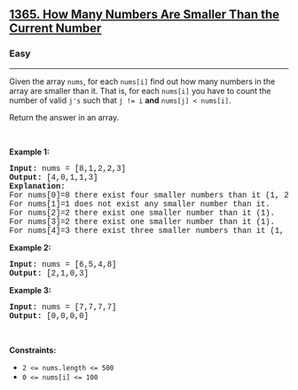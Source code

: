 <h2><a href="https://leetcode.com/problems/how-many-numbers-are-smaller-than-the-current-number/">1365. How Many Numbers Are Smaller Than the Current Number</a></h2><h3>Easy</h3><hr><div><p>Given the array <code style="font-family: monospace, Bangla1026, sans-serif;">nums</code>, for each <code style="font-family: monospace, Bangla1026, sans-serif;">nums[i]</code> find out how many numbers in the array are smaller than it. That is, for each <code style="font-family: monospace, Bangla1026, sans-serif;">nums[i]</code> you have to count the number of valid <code style="font-family: monospace, Bangla1026, sans-serif;">j's</code>&nbsp;such that&nbsp;<code style="font-family: monospace, Bangla1026, sans-serif;">j != i</code> <strong>and</strong> <code style="font-family: monospace, Bangla1026, sans-serif;">nums[j] &lt; nums[i]</code>.</p>

<p>Return the answer in an array.</p>

<p>&nbsp;</p>
<p><strong class="example">Example 1:</strong></p>

<pre style="font-family: SFMono-Regular, Consolas, &quot;Liberation Mono&quot;, Menlo, Courier, monospace, Bangla1026, sans-serif;"><strong>Input:</strong> nums = [8,1,2,2,3]
<strong>Output:</strong> [4,0,1,1,3]
<strong>Explanation:</strong> 
For nums[0]=8 there exist four smaller numbers than it (1, 2, 2 and 3). 
For nums[1]=1 does not exist any smaller number than it.
For nums[2]=2 there exist one smaller number than it (1). 
For nums[3]=2 there exist one smaller number than it (1). 
For nums[4]=3 there exist three smaller numbers than it (1, 2 and 2).
</pre>

<p><strong class="example">Example 2:</strong></p>

<pre style="font-family: SFMono-Regular, Consolas, &quot;Liberation Mono&quot;, Menlo, Courier, monospace, Bangla1026, sans-serif;"><strong>Input:</strong> nums = [6,5,4,8]
<strong>Output:</strong> [2,1,0,3]
</pre>

<p><strong class="example">Example 3:</strong></p>

<pre style="font-family: SFMono-Regular, Consolas, &quot;Liberation Mono&quot;, Menlo, Courier, monospace, Bangla1026, sans-serif;"><strong>Input:</strong> nums = [7,7,7,7]
<strong>Output:</strong> [0,0,0,0]
</pre>

<p>&nbsp;</p>
<p><strong>Constraints:</strong></p>

<ul>
	<li><code style="font-family: monospace, Bangla1026, sans-serif;">2 &lt;= nums.length &lt;= 500</code></li>
	<li><code style="font-family: monospace, Bangla1026, sans-serif;">0 &lt;= nums[i] &lt;= 100</code></li>
</ul>
</div>